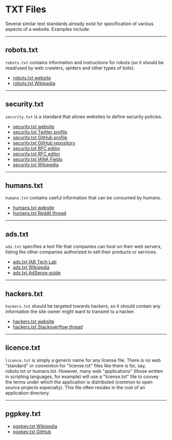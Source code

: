 # TXT Files

Several similar text standards already exist for specification of various aspects of a website. Examples include:


---


## robots.txt

`robots.txt` contains information and instructions for robots (so it should be read/used by web crawlers, spiders and other types of bots).

- [robots.txt website](https://www.robotstxt.org/)
- [robots.txt Wikipedia](https://en.wikipedia.org/wiki/Robots_exclusion_standard)


---


## security.txt

`security.txt` is a standard that allows websites to define security policies.

- [security.txt website](https://www.securitytxt.org/)
- [security.txt Twitter profile](https://twitter.com/securitytxt)
- [security.txt GitHub profile](https://github.com/securitytxt/)
- [security.txt GitHub repository](https://github.com/securitytxt/security-txt)
- [security.txt RFC editor](https://www.rfc-editor.org/rfc/rfc9116)
- [security.txt RFC editor](https://www.rfc-editor.org/rfc/rfc9116)
- [security.txt IANA Fields](https://www.iana.org/assignments/security-txt-fields/security-txt-fields.xhtml)
- [security.txt Wikipedia](https://en.wikipedia.org/wiki/Security.txt)


---


## humans.txt

`humans.txt` contains useful information that can be consumed by humans.

- [humans.txt website](http://humanstxt.org/)
- [humans.txt Reddit thread](https://www.reddit.com/r/webdev/comments/2u4p41/companies_with_humanstxt/)


---


## ads.txt

`ads.txt` specifies a text file that companies can host on their web servers, listing the other companies authorized to sell their products or services.

- [ads.txt IAB Tech Lab](https://iabtechlab.com/ads-txt/)
- [ads.txt Wikipedia](https://en.wikipedia.org/wiki/Ads.txt)
- [ads.txt AdSense guide](https://support.google.com/adsense/answer/7532444?hl=en)


---


## hackers.txt

`hackers.txt` should be targeted towards hackers, so it should contain any information the site owner might want to transmit to a hacker.

- [hackers.txt website](http://hackerstxt.org/)
- [hackers.txt Stackoverflow thread](https://stackoverflow.com/questions/15358356/what-is-the-use-of-the-hackers-txt-file/15358794#15358794)


---


## licence.txt

`licence.txt` is simply a generic name for any license file. There is no web "standard" or convention for "license.txt" files like there is for, say, robots.txt or humans.txt. However, many web "applications" (those written in scripting languages, for example) will use a "license.txt" file to convey the terms under which the application is distributed (common to open source projects especially). This file often resides in the root of an application directory.


---


## pgpkey.txt

- [pgpkey.txt Wikipedia](https://en.wikipedia.org/wiki/Pretty_Good_Privacy)
- [pgpkey.txt GitHub](https://github.com/public/OpenPGP-SDK)
